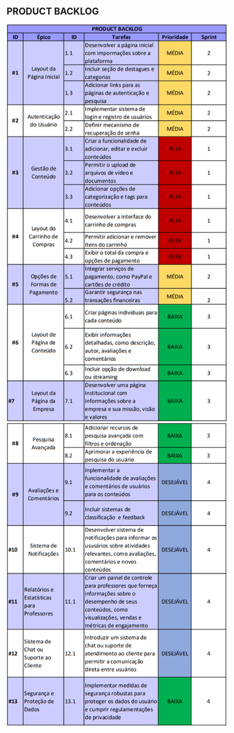 ## PRODUCT BACKLOG

<img src="https://github.com/DanielaMeirelles/trabalho_semestral_FGTI/blob/main/Product%20Backlog/Product%20backlog%20parte%201.png">
<img src="https://github.com/DanielaMeirelles/trabalho_semestral_FGTI/blob/main/Product%20Backlog/Product%20backlog%20parte%202.png">